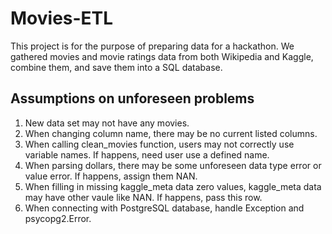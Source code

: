 # Movies-ETL

This project is for the purpose of preparing data for a hackathon. We gathered movies and movie ratings data from both Wikipedia and Kaggle, combine them, and save them into a SQL database.

## Assumptions on unforeseen problems

 1. New data set may not have any movies.
 2. When changing column name, there may be no current listed columns.
 3. When calling clean_movies function, users may not correctly use variable names. If happens, need user use a defined name.
 4. When parsing dollars, there may be some unforeseen data type error or value error. If happens, assign them NAN.
 5. When filling in missing kaggle_meta data zero values, kaggle_meta data may have other vaule like NAN. If happens, pass this row.
 6. When connecting with PostgreSQL database, handle Exception and psycopg2.Error.
